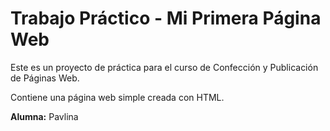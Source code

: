 # Trabajo Práctico - Mi Primera Página Web

Este es un proyecto de práctica para el curso de Confección y Publicación de Páginas Web.

Contiene una página web simple creada con HTML.

**Alumna:** Pavlina